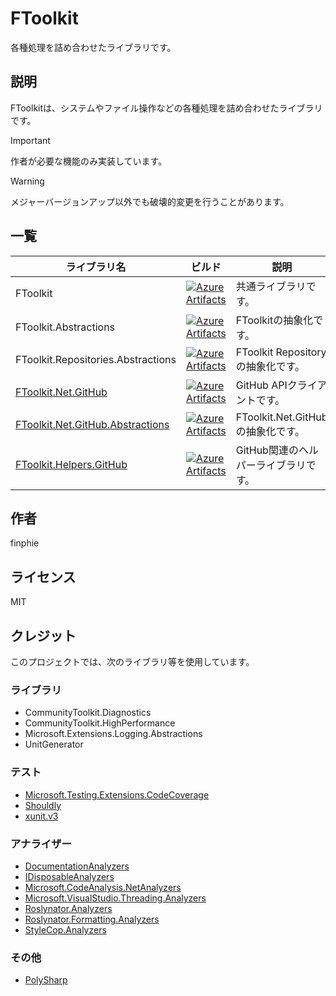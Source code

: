 # FToolkit

各種処理を詰め合わせたライブラリです。

## 説明

FToolkitは、システムやファイル操作などの各種処理を詰め合わせたライブラリです。

> [!Important]
> 作者が必要な機能のみ実装しています。

> [!Warning]
> メジャーバージョンアップ以外でも破壊的変更を行うことがあります。

## 一覧

|ライブラリ名|ビルド|説明|
|-|-|-|
|FToolkit|[![Azure Artifacts](https://feeds.dev.azure.com/finphie/7af9aa4d-c550-43af-87a5-01539b2d9934/_apis/public/Packaging/Feeds/DotNet/Packages/13a33d25-881a-49e3-88a2-3775a2667a9d/Badge)](https://dev.azure.com/finphie/Main/_artifacts/feed/DotNet/NuGet/FToolkit?preferRelease=true)|共通ライブラリです。|
|FToolkit.Abstractions|[![Azure Artifacts](https://feeds.dev.azure.com/finphie/7af9aa4d-c550-43af-87a5-01539b2d9934/_apis/public/Packaging/Feeds/DotNet/Packages/8f71e7c3-ea8d-4595-9433-de7d50466e4c/Badge)](https://dev.azure.com/finphie/Main/_artifacts/feed/DotNet/NuGet/FToolkit.Abstractions?preferRelease=true)|FToolkitの抽象化です。|
|FToolkit.Repositories.Abstractions|[![Azure Artifacts](https://feeds.dev.azure.com/finphie/7af9aa4d-c550-43af-87a5-01539b2d9934/_apis/public/Packaging/Feeds/DotNet/Packages/ee1fe309-e173-4d6c-ada5-a12012da6df0/Badge)](https://dev.azure.com/finphie/Main/_artifacts/feed/DotNet/NuGet/FToolkit.Repositories.Abstractions?preferRelease=true)|FToolkit Repositoryの抽象化です。|
|[FToolkit.Net.GitHub](https://github.com/finphie/FToolkit.Net.GitHub)|[![Azure Artifacts](https://feeds.dev.azure.com/finphie/7af9aa4d-c550-43af-87a5-01539b2d9934/_apis/public/Packaging/Feeds/DotNet/Packages/83ebb2f6-41b9-4e74-9d9f-fdafdff4d36d/Badge)](https://dev.azure.com/finphie/Main/_artifacts/feed/DotNet/NuGet/FToolkit.Net.GitHub?preferRelease=true)|GitHub APIクライアントです。|
|[FToolkit.Net.GitHub.Abstractions](https://github.com/finphie/FToolkit.Net.GitHub)|[![Azure Artifacts](https://feeds.dev.azure.com/finphie/7af9aa4d-c550-43af-87a5-01539b2d9934/_apis/public/Packaging/Feeds/DotNet/Packages/fddd1811-1083-4d0c-a0b6-dae07d0e4a1f/Badge)](https://dev.azure.com/finphie/Main/_artifacts/feed/DotNet/NuGet/FToolkit.Net.GitHub.Abstractions?preferRelease=true)|FToolkit.Net.GitHubの抽象化です。|
|[FToolkit.Helpers.GitHub](https://github.com/finphie/FToolkit.Helpers.GitHub)|[![Azure Artifacts](https://feeds.dev.azure.com/finphie/7af9aa4d-c550-43af-87a5-01539b2d9934/_apis/public/Packaging/Feeds/DotNet/Packages/c7cc9126-48f7-4e69-9d25-b7a452d690ca/Badge)](https://dev.azure.com/finphie/Main/_artifacts/feed/DotNet/NuGet/FToolkit.Helpers.GitHub?preferRelease=true)|GitHub関連のヘルパーライブラリです。|

## 作者

finphie

## ライセンス

MIT

## クレジット

このプロジェクトでは、次のライブラリ等を使用しています。

### ライブラリ

- CommunityToolkit.Diagnostics
- CommunityToolkit.HighPerformance
- Microsoft.Extensions.Logging.Abstractions
- UnitGenerator

### テスト

- [Microsoft.Testing.Extensions.CodeCoverage](https://github.com/microsoft/codecoverage)
- [Shouldly](https://github.com/shouldly/shouldly)
- [xunit.v3](https://github.com/xunit/xunit)

### アナライザー

- [DocumentationAnalyzers](https://github.com/DotNetAnalyzers/DocumentationAnalyzers)
- [IDisposableAnalyzers](https://github.com/DotNetAnalyzers/IDisposableAnalyzers)
- [Microsoft.CodeAnalysis.NetAnalyzers](https://github.com/dotnet/roslyn-analyzers)
- [Microsoft.VisualStudio.Threading.Analyzers](https://github.com/Microsoft/vs-threading)
- [Roslynator.Analyzers](https://github.com/dotnet/roslynator)
- [Roslynator.Formatting.Analyzers](https://github.com/dotnet/roslynator)
- [StyleCop.Analyzers](https://github.com/DotNetAnalyzers/StyleCopAnalyzers)

### その他

- [PolySharp](https://github.com/Sergio0694/PolySharp)
